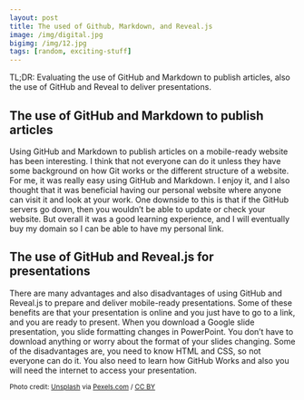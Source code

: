 ```yaml
---
layout: post
title: The used of Github, Markdown, and Reveal.js
image: /img/digital.jpg
bigimg: /img/12.jpg
tags: [random, exciting-stuff]
---
```


TL;DR: Evaluating the use of GitHub and Markdown to publish articles, also the use of GitHub and Reveal to deliver presentations.

## The use of GitHub and Markdown to publish articles

Using GitHub and Markdown to publish articles on a mobile-ready website has been interesting. I think that not everyone can do it unless they have some background on how Git works or the different structure of a website. For me, it was really easy using GitHub and Markdown. I enjoy it, and I also thought that it was beneficial having our personal website where anyone can visit it and look at your work. One downside to this is that if the GitHub servers go down, then you wouldn’t be able to update or check your website. But overall it was a good learning experience, and I will eventually buy my domain so I can be able to have my personal link.



## The use of GitHub and Reveal.js for presentations

There are many advantages and also disadvantages of using GitHub and Reveal.js to prepare and deliver mobile-ready presentations. Some of these benefits are that your presentation is online and you just have to go to a link, and you are ready to present. When you download a Google slide presentation, you slide formatting changes in PowerPoint. You don’t have to download anything or worry about the format of your slides changing. Some of the disadvantages are, you need to know HTML and CSS, so not everyone can do it. You also need to learn how GitHub Works and also you will need the internet to access your presentation.










<small>Photo credit: <a href="https://www.pexels.com/photo/computer-notebook-typing-writing-30389/">Unsplash</a> via <a href="https://www.pexels.com/u/unsplash/">Pexels.com</a> / <a href="http://creativecommons.org/licenses/by/2.0/">CC BY</a> </small>
